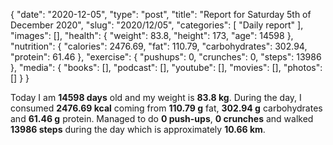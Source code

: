 {
    "date": "2020-12-05",
    "type": "post",
    "title": "Report for Saturday 5th of December 2020",
    "slug": "2020\/12\/05",
    "categories": [
        "Daily report"
    ],
    "images": [],
    "health": {
        "weight": 83.8,
        "height": 173,
        "age": 14598
    },
    "nutrition": {
        "calories": 2476.69,
        "fat": 110.79,
        "carbohydrates": 302.94,
        "protein": 61.46
    },
    "exercise": {
        "pushups": 0,
        "crunches": 0,
        "steps": 13986
    },
    "media": {
        "books": [],
        "podcast": [],
        "youtube": [],
        "movies": [],
        "photos": []
    }
}

Today I am <strong>14598 days</strong> old and my weight is <strong>83.8 kg</strong>. During the day, I consumed <strong>2476.69 kcal</strong> coming from <strong>110.79 g</strong> fat, <strong>302.94 g</strong> carbohydrates and <strong>61.46 g</strong> protein. Managed to do <strong>0 push-ups</strong>, <strong>0 crunches</strong> and walked <strong>13986 steps</strong> during the day which is approximately <strong>10.66 km</strong>.